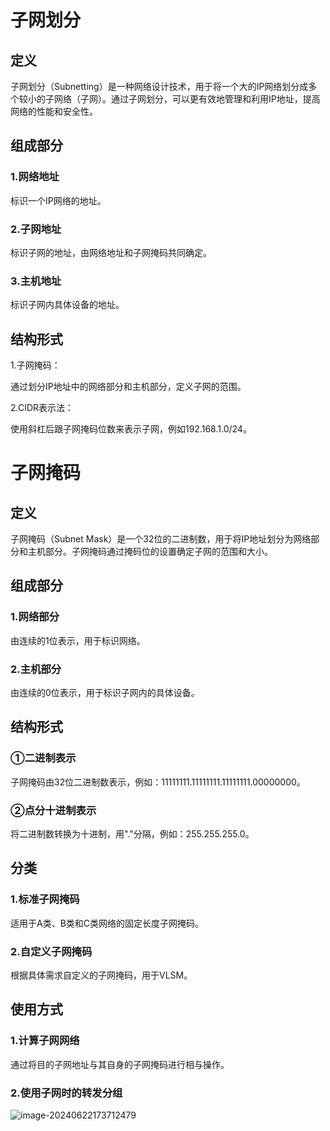 # 子网划分

## 定义

子网划分（Subnetting）是一种网络设计技术，用于将一个大的IP网络划分成多个较小的子网络（子网）。通过子网划分，可以更有效地管理和利用IP地址，提高网络的性能和安全性。

## 组成部分

### 1.网络地址

标识一个IP网络的地址。

### 2.子网地址

标识子网的地址，由网络地址和子网掩码共同确定。

### 3.主机地址

标识子网内具体设备的地址。

## 结构形式

1.子网掩码：

通过划分IP地址中的网络部分和主机部分，定义子网的范围。

2.CIDR表示法：

使用斜杠后跟子网掩码位数来表示子网，例如192.168.1.0/24。

# 子网掩码

## 定义

子网掩码（Subnet Mask）是一个32位的二进制数，用于将IP地址划分为网络部分和主机部分。子网掩码通过掩码位的设置确定子网的范围和大小。

## 组成部分

### 1.网络部分

由连续的1位表示，用于标识网络。

### 2.主机部分

由连续的0位表示，用于标识子网内的具体设备。



## 结构形式

### ①二进制表示

子网掩码由32位二进制数表示，例如：11111111.11111111.11111111.00000000。

### ②点分十进制表示

将二进制数转换为十进制，用"."分隔，例如：255.255.255.0。

## 分类

### 1.标准子网掩码

适用于A类、B类和C类网络的固定长度子网掩码。

### 2.自定义子网掩码

根据具体需求自定义的子网掩码，用于VLSM。





## 使用方式

### 1.计算子网网络

通过将目的子网地址与其自身的子网掩码进行相与操作。

### 2.使用子网时的转发分组

![image-20240622173712479](../TyporaImage/image-20240622173712479.png)